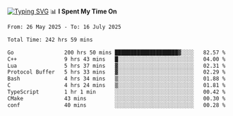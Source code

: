 <a href="https://git.io/typing-svg"><img src="https://readme-typing-svg.demolab.com?font=Fira+Code&weight=700&size=35&pause=2000&center=true&random=false&width=1000&height=250&lines=%F0%9D%98%9B%F0%9D%98%A9%F0%9D%98%A6+%F0%9D%98%AD%F0%9D%98%AA%F0%9D%98%A7%F0%9D%98%A6+%F0%9D%98%B0%F0%9D%98%A7+%F0%9D%98%B5%F0%9D%98%A9%F0%9D%98%AA%F0%9D%98%B4+%F0%9D%98%B8%F0%9D%98%B0%F0%9D%98%B3%F0%9D%98%AD%F0%9D%98%A5+%F0%9D%98%AA%F0%9D%98%B4+%F0%9D%98%B0%F0%9D%98%AF%F0%9D%98%AD%F0%9D%98%BA+%F0%9D%98%B5%F0%9D%98%A9%F0%9D%98%A6+%F0%9D%98%A6%F0%9D%98%AF%F0%9D%98%AB%F0%9D%98%B0%F0%9D%98%BA%F0%9D%98%AE%F0%9D%98%A6%F0%9D%98%AF%F0%9D%98%B5+%F0%9D%98%B0%F0%9D%98%A7+%F0%9D%98%A5%F0%9D%98%A6%F0%9D%98%A4%F0%9D%98%A6%F0%9D%98%B1%F0%9D%98%B5%F0%9D%98%AA%F0%9D%98%B0%F0%9D%98%AF" alt="Typing SVG" /></a>
📊 **I Spent My Time On** 

<!--START_SECTION:waka-->

```txt
From: 26 May 2025 - To: 16 July 2025

Total Time: 242 hrs 59 mins

Go                200 hrs 50 mins ████████████████████▓░░░░   82.57 %
C++               9 hrs 43 mins   █░░░░░░░░░░░░░░░░░░░░░░░░   04.00 %
Lua               5 hrs 37 mins   ▓░░░░░░░░░░░░░░░░░░░░░░░░   02.31 %
Protocol Buffer   5 hrs 33 mins   ▓░░░░░░░░░░░░░░░░░░░░░░░░   02.29 %
Bash              4 hrs 34 mins   ▒░░░░░░░░░░░░░░░░░░░░░░░░   01.88 %
C                 4 hrs 24 mins   ▒░░░░░░░░░░░░░░░░░░░░░░░░   01.81 %
TypeScript        1 hr 1 min      ░░░░░░░░░░░░░░░░░░░░░░░░░   00.42 %
CMake             43 mins         ░░░░░░░░░░░░░░░░░░░░░░░░░   00.30 %
conf              40 mins         ░░░░░░░░░░░░░░░░░░░░░░░░░   00.28 %
```

<!--END_SECTION:waka-->
